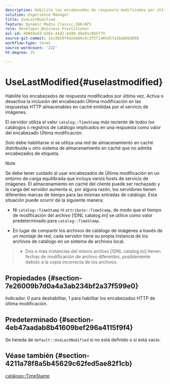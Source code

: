 ```yaml
---
description: Habilite los encabezados de respuesta modificados por última vez. Activa o desactiva la inclusión del encabezado Última modificación en las respuestas HTTP almacenables en caché emitidas por el servicio de imágenes.
solution: Experience Manager
title: UseLastModified
feature: Dynamic Media Classic,SDK/API
role: Developer,Business Practitioner
exl-id: 4908da5d-636e-44d2-bd49-40e01c8b5f79
source-git-commit: 1ec8b59f442eb96c6c3f5f1405d57a38a86bd056
workflow-type: tm+mt
source-wordcount: '222'
ht-degree: 2%

---
```


# UseLastModified{#uselastmodified}

Habilite los encabezados de respuesta modificados por última vez. Activa o desactiva la inclusión del encabezado Última modificación en las respuestas HTTP almacenables en caché emitidas por el servicio de imágenes.

El servidor utiliza el valor `catalog::TimeStamp` más reciente de todos los catálogos o registros de catálogo implicados en una respuesta como valor del encabezado Última modificación.

Solo debe habilitarse si se utiliza una red de almacenamiento en caché distribuida u otro sistema de almacenamiento en caché que no admita encabezados de etiqueta.

>[!NOTE]
>
>Se debe tener cuidado al usar encabezados de Última modificación en un entorno de carga equilibrada que incluya varios hosts de servicio de imágenes. El almacenamiento en caché del cliente puede ser rechazado y la carga del servidor aumenta si, por alguna razón, los servidores tienen diferentes marcas de tiempo para las mismas entradas de catálogo. Esta situación puede ocurrir de la siguiente manera:
>
>* Ni `catalog::TimeStamp` ni `attribute::TimeStamp`, de modo que el tiempo de modificación del archivo [!DNL catalog.ini] se utilice como valor predeterminado para `catalog::TimeStamp`.
   >
   >
* En lugar de compartir los archivos de catálogo de imágenes a través de un montaje de red, cada servidor tiene su propia instancia de los archivos de catálogo en un sistema de archivos local.
>* Dos o más instancias del mismo archivo [!DNL catalog.ini] tienen fechas de modificación de archivo diferentes, posiblemente debido a la copia incorrecta de los archivos.

>



## Propiedades {#section-7e26009b7d0a4a3ab234bf2a37f599e0}

Indicador. 0 para deshabilitar, 1 para habilitar los encabezados HTTP de última modificación.

## Predeterminado {#section-4eb47aadab8b41609bef296a4115f9f4}

Se hereda de `default::UseLastModified` si no está definido o si está vacío.

## Véase también {#section-4211a78f8a5b45629c62fed5ae82f1cb}

[catálogo::TimeStamp](../../../../../is-api/image-catalog/image-serving-api-ref/c-image-catalog-reference/c-image-svg-data-reference/c-image-data-reference/r-timestamp-cat.md#reference-59a27b72f4cb4a53a3baba83214c4ded)
